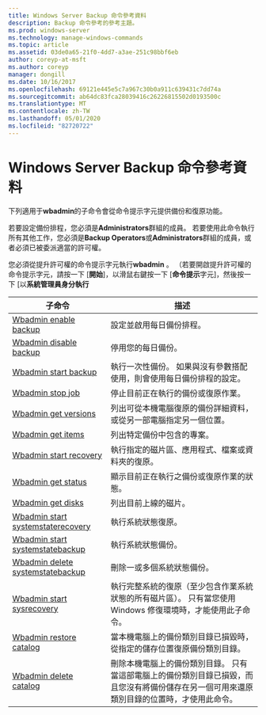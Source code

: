 ```yaml
---
title: Windows Server Backup 命令參考資料
description: Backup 命令參考的參考主題。
ms.prod: windows-server
ms.technology: manage-windows-commands
ms.topic: article
ms.assetid: 03de0a65-21f0-4dd7-a3ae-251c98bbf6eb
author: coreyp-at-msft
ms.author: coreyp
manager: dongill
ms.date: 10/16/2017
ms.openlocfilehash: 69121e445e5c7a967c30b0a911c639431c7dd74a
ms.sourcegitcommit: ab64dc83fca28039416c26226815502d0193500c
ms.translationtype: MT
ms.contentlocale: zh-TW
ms.lasthandoff: 05/01/2020
ms.locfileid: "82720722"
---
```

# <a name="windows-server-backup-command-reference"></a>Windows Server Backup 命令參考資料



下列適用于**wbadmin**的子命令會從命令提示字元提供備份和復原功能。

若要設定備份排程，您必須是**Administrators**群組的成員。 若要使用此命令執行所有其他工作，您必須是**Backup Operators**或**Administrators**群組的成員，或者必須已被委派適當的許可權。

您必須從提升許可權的命令提示字元執行**wbadmin** 。 （若要開啟提升許可權的命令提示字元，請按一下 [**開始**]，以滑鼠右鍵按一下 [**命令提示**字元]，然後按一下 [以**系統管理員身分執行**

|子命令|描述|
|----------|-----------|
|[Wbadmin enable backup](wbadmin-enable-backup.md)|設定並啟用每日備份排程。|
|[Wbadmin disable backup](wbadmin-disable-backup.md)|停用您的每日備份。|
|[Wbadmin start backup](wbadmin-start-backup.md)|執行一次性備份。 如果與沒有參數搭配使用，則會使用每日備份排程的設定。|
|[Wbadmin stop job](wbadmin-stop-job.md)|停止目前正在執行的備份或復原作業。|
|[Wbadmin get versions](wbadmin-get-versions.md)|列出可從本機電腦復原的備份詳細資料，或從另一部電腦指定另一個位置。|
|[Wbadmin get items](wbadmin-get-items.md)|列出特定備份中包含的專案。|
|[Wbadmin start recovery](wbadmin-start-recovery.md)|執行指定的磁片區、應用程式、檔案或資料夾的復原。|
|[Wbadmin get status](wbadmin-get-status.md)|顯示目前正在執行之備份或復原作業的狀態。|
|[Wbadmin get disks](wbadmin-get-disks.md)|列出目前上線的磁片。|
|[Wbadmin start systemstaterecovery](wbadmin-start-systemstaterecovery.md)|執行系統狀態復原。|
|[Wbadmin start systemstatebackup](wbadmin-start-systemstatebackup.md)|執行系統狀態備份。|
|[Wbadmin delete systemstatebackup](wbadmin-delete-systemstatebackup.md)|刪除一或多個系統狀態備份。|
|[Wbadmin start sysrecovery](wbadmin-start-sysrecovery.md)|執行完整系統的復原（至少包含作業系統狀態的所有磁片區）。 只有當您使用 Windows 修復環境時，才能使用此子命令。|
|[Wbadmin restore catalog](wbadmin-restore-catalog.md)|當本機電腦上的備份類別目錄已損毀時，從指定的儲存位置復原備份類別目錄。|
|[Wbadmin delete catalog](wbadmin-delete-catalog.md)|刪除本機電腦上的備份類別目錄。 只有當這部電腦上的備份類別目錄已損毀，而且您沒有將備份儲存在另一個可用來還原類別目錄的位置時，才使用此命令。|
